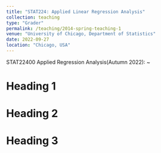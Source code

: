 ```yaml
---
title: "STAT224: Applied Linear Regression Analysis"
collection: teaching
type: "Grader"
permalink: /teaching/2014-spring-teaching-1
venue: "University of Chicago, Department of Statistics"
date: 2022-09-27
location: "Chicago, USA"
---
```


STAT22400 Applied Regression Analysis(Autumn 2022): ~

Heading 1
======

Heading 2
======

Heading 3
======
